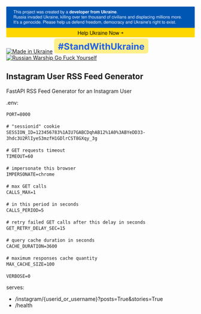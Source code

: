 [![Stand With Ukraine](https://raw.githubusercontent.com/vshymanskyy/StandWithUkraine/main/banner-direct-single.svg)](https://stand-with-ukraine.pp.ua)
[![Made in Ukraine](https://img.shields.io/badge/made_in-Ukraine-ffd700.svg?labelColor=0057b7)](https://stand-with-ukraine.pp.ua)
[![Stand With Ukraine](https://raw.githubusercontent.com/vshymanskyy/StandWithUkraine/main/badges/StandWithUkraine.svg)](https://stand-with-ukraine.pp.ua)
[![Russian Warship Go Fuck Yourself](https://raw.githubusercontent.com/vshymanskyy/StandWithUkraine/main/badges/RussianWarship.svg)](https://stand-with-ukraine.pp.ua)

Instagram User RSS Feed Generator
---------------------------

FastAPI RSS Feed Generator for an Instagram User

.env:
```
PORT=8000

# "sessionid" cookie
SESSION_ID=123456783%1AIU7GABCDqhAB12%1A0%3ABYeDD33-3hdc3U2RlIyeS3mzfH1GDlrCST8GXqy_3g

# GET requests timeout
TIMEOUT=60

# impersonate this browser
IMPERSONATE=chrome

# max GET calls
CALLS_MAX=1

# in this period in seconds
CALLS_PERIOD=5

# retry failed GET calls after this delay in seconds
GET_RETRY_DELAY_SEC=15

# query cache duration in seconds
CACHE_DURATION=3600

# maximum responses cache quantity
MAX_CACHE_SIZE=100

VERBOSE=0
```
serves:
- /instagram/{userid_or_username}?posts=True&stories=True
- /health
